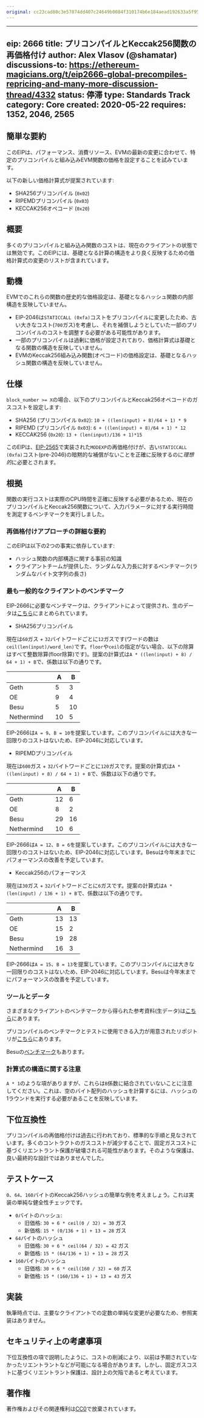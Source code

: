 ```yaml
---
original: cc23cad80c3e57874dd407c24649b0084f310174b6e184aead192633a5f95f1e
---
```


---
eip: 2666
title: プリコンパイルとKeccak256関数の再価格付け
author: Alex Vlasov (@shamatar)
discussions-to: https://ethereum-magicians.org/t/eip2666-global-precompiles-repricing-and-many-more-discussion-thread/4332
status: 停滞
type: Standards Track
category: Core
created: 2020-05-22
requires: 1352, 2046, 2565
---

## 簡単な要約

このEIPは、パフォーマンス、消費リソース、EVMの最新の変更に合わせて、特定のプリコンパイルと組み込みEVM関数の価格を設定することを試みています。

以下の新しい価格計算式が提案されています:
- SHA256プリコンパイル (`0x02`)
- RIPEMDプリコンパイル (`0x03`)
- KECCAK256オペコード (`0x20`)

## 概要

多くのプリコンパイルと組み込み関数のコストは、現在のクライアントの状態では無効です。このEIPには、基礎となる計算の構造をより良く反映するための価格計算式の変更のリストが含まれています。

## 動機

EVMでのこれらの関数の歴史的な価格設定は、基礎となるハッシュ関数の内部構造を反映していません。

- EIP-2046は`STATICCALL (0xfa)`コストをプリコンパイルに変更したため、古い大きなコスト(`700`ガス)を考慮し、それを補償しようとしていた一部のプリコンパイルのコストを調整する必要がある可能性があります。
- 一部のプリコンパイルは過剰に価格が設定されており、価格計算式は基礎となる関数の構造を反映していません。
- EVMのKeccak256組み込み関数(オペコード)の価格設定は、基礎となるハッシュ関数の構造を反映していません。

## 仕様

`block_number >= X`の場合、以下のプリコンパイルとKeccak256オペコードのガスコストを設定します:
- SHA256 (プリコンパイル `0x02`): `10 + ((len(input) + 8)/64 + 1) * 9`
- RIPEMD (プリコンパイル `0x03`): `6 + ((len(input) + 8)/64 + 1) * 12`
- KECCAK256 (`0x20`): `13 + (len(input)/136 + 1)*15`

このEIPは、[EIP-2565](./eip-2565.md)で実装された`MODEXP`の再価格付けが、古い`STATICCALL (0xfa)`コスト(pre-2046)の暗黙的な補償がないことを正確に反映するのに*理想的*に必要とされます。

## 根拠
関数の実行コストは実際のCPU時間を正確に反映する必要があるため、現在のプリコンパイルとKeccak256関数について、入力パラメータに対する実行時間を測定するベンチマークを実行しました。

### 再価格付けアプローチの詳細な要約

このEIPは以下の2つの事実に依存しています:
- ハッシュ関数の内部構造に関する事前の知識
- クライアントチームが提供した、ランダムな入力長に対するベンチマーク(ランダムなバイト文字列の長さ)

### 最も一般的なクライアントのベンチマーク

EIP-2666に必要なベンチマークは、クライアントによって提供され、生のデータは[こちら](https://docs.google.com/spreadsheets/d/1aCQnk7prrp3Mbcf011BE5zZnkbc3Iw7QAixn6mLbKS0/edit?usp=sharing)にまとめられています。

- SHA256プリコンパイル

現在は`60`ガス + `32`バイトワードごとに`12`ガスです(ワードの数は`ceil(len(input)/word_len)`です。`floor`や`ceil`の指定がない場合、以下の除算はすべて整数除算(floor除算)です)。提案の計算式は`A * ((len(input) + 8) / 64 + 1) + B`で、係数は以下の通りです。

|   |   | A  | B  |
|---|---|---|---|
| Geth  |   | 5  | 3  |
| OE  |   | 9  | 4  |
| Besu  |   | 5  | 10  |
| Nethermind  |   | 10  | 5  |

EIP-2666は`A = 9`、`B = 10`を提案しています。このプリコンパイルには大きな一回限りのコストはないため、EIP-2046に対応しています。

- RIPEMDプリコンパイル

現在は`600`ガス + `32`バイトワードごとに`120`ガスです。提案の計算式は`A * ((len(input) + 8) / 64 + 1) + B`で、係数は以下の通りです。

|   |   | A  | B  |
|---|---|---|---|
| Geth  |   | 12  | 6  |
| OE  |   | 8  | 2  |
| Besu  |   | 29  | 16  |
| Nethermind  |   | 10  | 6  |

EIP-2666は`A = 12`、`B = 6`を提案しています。このプリコンパイルには大きな一回限りのコストはないため、EIP-2046に対応しています。Besuは今年末までにパフォーマンスの改善を予定しています。

- Keccak256のパフォーマンス

現在は`30`ガス + `32`バイトワードごとに`6`ガスです。提案の計算式は`A * (len(input) / 136 + 1) + B`で、係数は以下の通りです。

|   |   | A  | B  |
|---|---|---|---|
| Geth  |   | 13  | 13  |
| OE  |   | 15  | 2  |
| Besu  |   | 19  | 28  |
| Nethermind  |   | 16  | 3  |

EIP-2666は`A = 15`、`B = 13`を提案しています。このプリコンパイルには大きな一回限りのコストはないため、EIP-2046に対応しています。Besuは今年末までにパフォーマンスの改善を予定しています。

### ツールとデータ

さまざまなクライアントのベンチマークから得られた参考資料(生データ)は[こちら](https://docs.google.com/spreadsheets/d/1aCQnk7prrp3Mbcf011BE5zZnkbc3Iw7QAixn6mLbKS0/edit?usp=sharing)にあります。

プリコンパイルのベンチマークとテストに使用できる入力が用意されたリポジトリが[こちら](https://github.com/shamatar/bench_precompiles)にあります。

Besuの[ベンチマーク](https://gist.github.com/shemnon/0ddba91be501fa23291bdec9107fe99a)もあります。

### 計算式の構造に関する注意

`A * 1`のような項がありますが、これらは`B`係数に結合されていないことに注意してください。これは、空のバイト配列のハッシュを計算するには、ハッシュの1ラウンドを実行する必要があることを反映しています。

## 下位互換性
プリコンパイルの再価格付けは過去に行われており、標準的な手順と見なされています。多くのコントラクトのガスコストが減少することで、固定ガスコストに基づくリエントラント保護が破壊される可能性があります。そのような保護は、良い最終的な設計ではありませんでした。

## テストケース

`0`、`64`、`160`バイトのKeccak256ハッシュの簡単な例を考えましょう。これは実装の単純な健全性チェックです。

- `0`バイトのハッシュ:
  - 旧価格: `30 + 6 * ceil(0 / 32) = 30` ガス
  - 新価格: `15 * (0/136 + 1) + 13 = 28` ガス
- `64`バイトのハッシュ
  - 旧価格: `30 + 6 * ceil(64 / 32) = 42` ガス
  - 新価格: `15 * (64/136 + 1) + 13 = 28` ガス
- `160`バイトのハッシュ
  - 旧価格: `30 + 6 * ceil(160 / 32) = 60` ガス
  - 新価格: `15 * (160/136 + 1) + 13 = 43` ガス

## 実装

執筆時点では、主要なクライアントでの定数の単純な変更が必要なため、参照実装はありません。

## セキュリティ上の考慮事項

下位互換性の項で説明したように、コストの削減により、以前は予期されていなかったリエントラントなどが可能になる場合があります。しかし、固定ガスコストに基づくリエントラント保護は、設計上の欠陥であると考えています。

## 著作権
著作権およびその関連権利は[CC0](../LICENSE.md)で放棄されています。